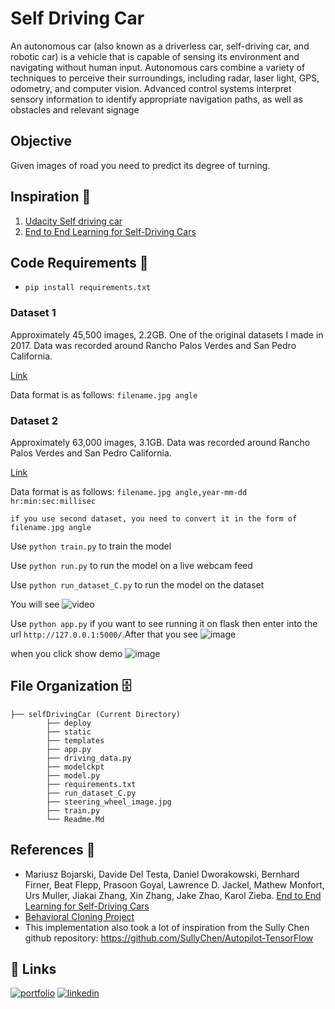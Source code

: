 
# Self Driving Car

An autonomous car (also known as a driverless car, self-driving car, and robotic car) is a vehicle that is capable of sensing its environment and navigating without human input. Autonomous cars combine a variety of techniques to perceive their surroundings, including radar, laser light, GPS, odometry, and computer vision. Advanced control systems interpret sensory information to identify appropriate navigation paths, as well as obstacles and relevant signage

## Objective 
Given images of road you need to predict its degree of turning.
 
## Inspiration 🗼

1) [Udacity Self driving car](https://github.com/udacity/CarND-Behavioral-Cloning-P3)
2) [End to End Learning for Self-Driving Cars](https://devblogs.nvidia.com/deep-learning-self-driving-cars/)

## Code Requirements 🦄
- `pip install requirements.txt`

### Dataset 1
Approximately 45,500 images, 2.2GB. One of the original datasets I made in 2017. Data was recorded around Rancho Palos Verdes and San Pedro California.

[Link](https://drive.google.com/file/d/0B-KJCaaF7elleG1RbzVPZWV4Tlk/view?usp=sharing)

Data format is as follows: `filename.jpg angle`

### Dataset 2

Approximately 63,000 images, 3.1GB. Data was recorded around Rancho Palos Verdes and San Pedro California.

[Link](https://drive.google.com/open?id=1PZWa6H0i1PCH9zuYcIh5Ouk_p-9Gh58B)

Data format is as follows: `filename.jpg angle,year-mm-dd hr:min:sec:millisec`

`if you use second dataset, you need to convert it in the form of` `filename.jpg angle`


Use `python train.py` to train the model

Use `python run.py` to run the model on a live webcam feed

Use `python run_dataset_C.py` to run the model on the dataset

You will see
![video](https://drive.google.com/uc?export=view&id=1Y0G9XoT7FDtAHjJoRTPB4D2iKnAudMLu)

Use `python app.py` if you want to see running it on flask
then enter into the url `http://127.0.0.1:5000/`.After that you see
![image](https://drive.google.com/uc?export=view&id=1ic2dSztmAkp7DmM4IfLwAmhHW2sSiBz-)

when you click show demo
![image](https://drive.google.com/uc?export=view&id=1VtuNft5QudP5bjNEmqTxVbNT5GtWgvVg)

## File Organization 🗄️
```shell
├── selfDrivingCar (Current Directory)
        ├── deploy
        ├── static
        ├── templates
        ├── app.py
        ├── driving_data.py
        ├── modelckpt
        ├── model.py
        ├── requirements.txt
        ├── run_dataset_C.py
        ├── steering_wheel_image.jpg
        ├── train.py
        └── Readme.Md
```

## References 🔱
 
 - Mariusz Bojarski, Davide Del Testa, Daniel Dworakowski, Bernhard Firner, Beat Flepp, Prasoon Goyal, Lawrence D. Jackel, Mathew Monfort, Urs Muller, Jiakai Zhang, Xin Zhang, Jake Zhao, Karol Zieba. [End to End Learning for Self-Driving Cars](https://arxiv.org/abs/1604.07316)
 - [Behavioral Cloning Project](https://github.com/udacity/CarND-Behavioral-Cloning-P3) 
 - This implementation also took a lot of inspiration from the Sully Chen github repository: https://github.com/SullyChen/Autopilot-TensorFlow  

## 🔗 Links
[![portfolio](https://img.shields.io/badge/my_portfolio-000?style=for-the-badge&logo=ko-fi&logoColor=white)](https://sagorsaha.tech/)
[![linkedin](https://img.shields.io/badge/linkedin-0A66C2?style=for-the-badge&logo=linkedin&logoColor=white)](https://www.linkedin.com/in/sagor-saha-047001111/)